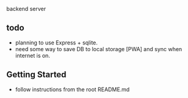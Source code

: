 backend server

## todo
- planning to use Express + sqlite.
- need some way to save DB to local storage [PWA] and sync when internet is on.

## Getting Started
- follow instructions from the root README.md
